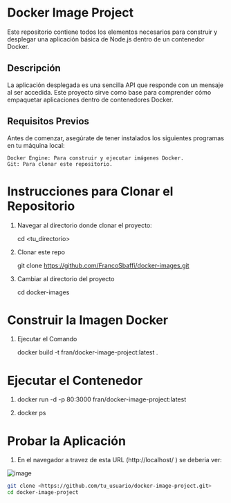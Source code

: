 # Docker Image Project

Este repositorio contiene todos los elementos necesarios para construir y desplegar una aplicación básica de Node.js dentro de un contenedor Docker.

## Descripción

La aplicación desplegada es una sencilla API que responde con un mensaje al ser accedida. Este proyecto sirve como base para comprender cómo empaquetar aplicaciones dentro de contenedores Docker.

## Requisitos Previos

Antes de comenzar, asegúrate de tener instalados los siguientes programas en tu máquina local:

    Docker Engine: Para construir y ejecutar imágenes Docker.
    Git: Para clonar este repositorio.

# Instrucciones para Clonar el Repositorio

1. Navegar al directorio donde clonar el proyecto:

    cd <tu_directorio>

2. Clonar este repo

    git clone https://github.com/FrancoSbaffi/docker-images.git

3. Cambiar al directorio del proyecto

    cd docker-images

# Construir la Imagen Docker

1. Ejecutar el Comando

    docker build -t fran/docker-image-project:latest .

# Ejecutar el Contenedor

1. docker run -d -p 80:3000 fran/docker-image-project:latest

2. docker ps

# Probar la Aplicación

1. En el navegador a travez de esta URL (http://localhost/
) se deberia ver:

![image](https://github.com/user-attachments/assets/abbba27d-182e-44ec-8773-2f0c10b181e6)


```bash
git clone <https://github.com/tu_usuario/docker-image-project.git>
cd docker-image-project
